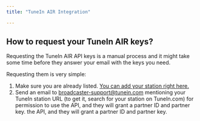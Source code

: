 ```yaml
---
title: "TuneIn AIR Integration"

---
```


## How to request your TuneIn AIR keys?

Requesting the TuneIn AIR API keys is a manual process and it might take some time before they answer your email with the keys you need.

Requesting them is very simple:
1. Make sure you are already listed. [You can add your station right here.](http://tunein.com/syndication/new/?IsBroadcaster=true)
2. Send an email to [broadcaster-support@tunein.com](mailto:broadcaster-support@tunein.com) mentioning your TuneIn station URL (to get it, search for your station on TuneIn.com) for permission to use the API, and they will grant a partner ID and partner key.
the API, and they will grant a partner ID and partner key.
